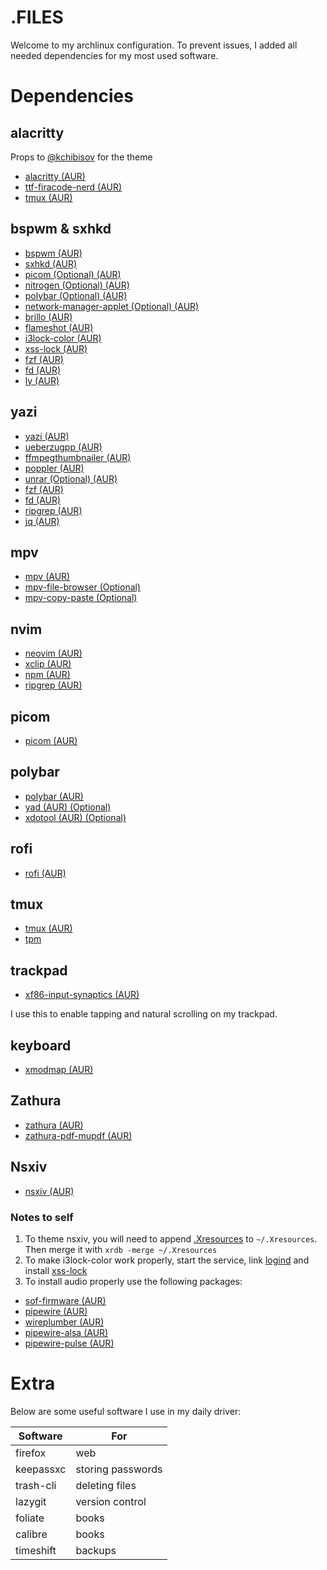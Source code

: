 .FILES
===

Welcome to my archlinux configuration. To prevent issues, I added all needed dependencies for my most used software. 

# Dependencies

## alacritty

Props to [@kchibisov](https://github.com/kchibisov) for the theme

- [alacritty (AUR)](https://archlinux.org/packages/extra/x86_64/alacritty/)
- [ttf-firacode-nerd (AUR)](https://archlinux.org/packages/extra/any/ttf-firacode-nerd/)
- [tmux (AUR)](https://archlinux.org/packages/extra/x86_64/tmux/)

## bspwm & sxhkd

- [bspwm (AUR)](https://archlinux.org/packages/extra/x86_64/bspwm/)
- [sxhkd (AUR)](https://archlinux.org/packages/extra/x86_64/sxhkd/)
- [picom (Optional) (AUR)](https://archlinux.org/packages/extra/x86_64/picom/)
- [nitrogen (Optional) (AUR)](https://archlinux.org/packages/extra/x86_64/nitrogen/)
- [polybar (Optional) (AUR)](https://archlinux.org/packages/extra/x86_64/polybar/)
- [network-manager-applet (Optional) (AUR)](https://archlinux.org/packages/extra/x86_64/network-manager-applet/)
- [brillo (AUR)](https://aur.archlinux.org/packages/brillo)
- [flameshot (AUR)](https://archlinux.org/packages/extra/x86_64/flameshot/)
- [i3lock-color (AUR)](https://aur.archlinux.org/packages/i3lock-color)
- [xss-lock (AUR)](https://archlinux.org/packages/?name=xss-lock)
- [fzf (AUR)](https://archlinux.org/packages/extra/x86_64/fzf/)
- [fd (AUR)](https://archlinux.org/packages/extra/x86_64/fd/)
- [ly (AUR)](https://aur.archlinux.org/packages/ly-git)

## yazi

- [yazi (AUR)](https://archlinux.org/packages/extra/x86_64/yazi/)
- [ueberzugpp (AUR)](https://aur.archlinux.org/packages/ueberzugpp)
- [ffmpegthumbnailer (AUR)](https://archlinux.org/packages/extra/x86_64/ffmpegthumbnailer/)
- [poppler (AUR)](https://archlinux.org/packages/extra/x86_64/poppler/)
- [unrar (Optional) (AUR)](https://archlinux.org/packages/extra/x86_64/unrar/)
- [fzf (AUR)](https://archlinux.org/packages/extra/x86_64/fzf/)
- [fd (AUR)](https://archlinux.org/packages/extra/x86_64/fd/)
- [ripgrep (AUR)](https://archlinux.org/packages/extra/x86_64/ripgrep/)
- [jq (AUR)](https://archlinux.org/packages/extra/x86_64/jq/)

## mpv

- [mpv (AUR)](https://archlinux.org/packages/extra/x86_64/mpv/)
- [mpv-file-browser (Optional)](https://github.com/CogentRedTester/mpv-file-browser)
- [mpv-copy-paste (Optional)](https://github.com/zenyd/mpv-scripts)

## nvim

- [neovim (AUR)](https://archlinux.org/packages/extra/x86_64/neovim/)
- [xclip (AUR)](https://archlinux.org/packages/extra/x86_64/xclip/)
- [npm (AUR)](https://archlinux.org/packages/extra/x86_64/npm/)
- [ripgrep (AUR)](https://archlinux.org/packages/extra/x86_64/ripgrep/)

## picom

- [picom (AUR)](https://archlinux.org/packages/extra/x86_64/picom/)

## polybar

- [polybar (AUR)](https://archlinux.org/packages/extra/x86_64/polybar/)
- [yad (AUR) (Optional)](https://archlinux.org/packages/extra/x86_64/yad/)
- [xdotool (AUR) (Optional)](https://archlinux.org/packages/extra/x86_64/xdotool/)

## rofi

- [rofi (AUR)](https://archlinux.org/packages/extra/x86_64/rofi/)

## tmux

- [tmux (AUR)](https://archlinux.org/packages/extra/x86_64/tmux/)
- [tpm](https://github.com/tmux-plugins/tpm)

## trackpad

- [xf86-input-synaptics (AUR)](https://archlinux.org/packages/extra/x86_64/xf86-input-synaptics/)

I use this to enable tapping and natural scrolling on my trackpad.

## keyboard

- [xmodmap (AUR)](https://archlinux.org/packages/extra/x86_64/xorg-xmodmap/)

## Zathura

- [zathura (AUR)](https://archlinux.org/packages/extra/x86_64/zathura/)
- [zathura-pdf-mupdf (AUR)](https://archlinux.org/packages/extra/x86_64/zathura-pdf-mupdf/)

## Nsxiv

- [nsxiv (AUR)](https://archlinux.org/packages/extra/x86_64/nsxiv/)

### Notes to self

1. To theme nsxiv, you will need to append [.Xresources](/.Xresources) to `~/.Xresources`. Then merge it with `xrdb -merge ~/.Xresources`
2. To make i3lock-color work properly, start the service, link [logind](/systemd/logind.conf) and install [xss-lock](https://aur.archlinux.org/packages/xss-lock-git)
3. To install audio properly use the following packages:
- [sof-firmware (AUR)](https://archlinux.org/packages/extra/x86_64/sof-firmware/)
- [pipewire (AUR)](https://archlinux.org/packages/extra/x86_64/pipewire/)
- [wireplumber (AUR)](https://archlinux.org/packages/extra/x86_64/wireplumber/)
- [pipewire-alsa (AUR)](https://archlinux.org/packages/extra/x86_64/pipewire-alsa/)
- [pipewire-pulse (AUR)](https://archlinux.org/packages/extra/x86_64/pipewire-pulse/)

# Extra

Below are some useful software I use in my daily driver:

|Software|For|
|-|-|
|firefox|web|
|keepassxc|storing passwords|
|trash-cli|deleting files|
|lazygit|version control|
|foliate|books|
|calibre|books|
|timeshift|backups|
